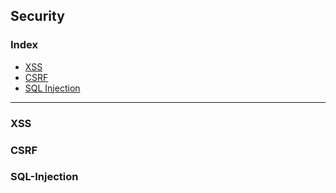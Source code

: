 ## Security
### Index
- [XSS](#XSS)
- [CSRF](#CSRF)
- [SQL Injection](#SQL-Injection)
--------
### XSS
### CSRF
### SQL-Injection